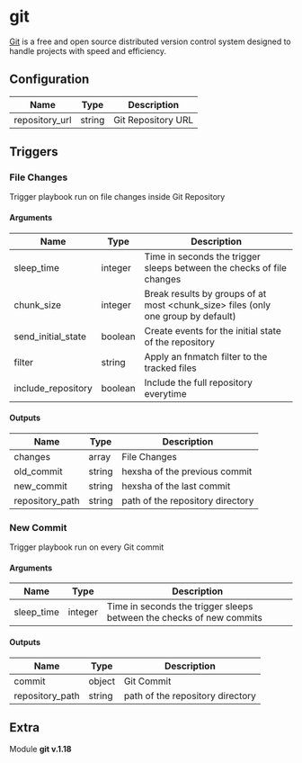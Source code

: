# git



[Git](https://git-scm.com/) is a free and open source distributed version control system designed to handle projects with speed and efficiency.

## Configuration



| Name      |  Type   |  Description  |
| --------- | ------- | --------------------------- |
| repository_url | string | Git Repository URL |





## Triggers

### File Changes

Trigger playbook run on file changes inside Git Repository



#### Arguments
| Name      |  Type   |  Description  |
| --------- | ------- | --------------------------- |
| sleep_time | integer | Time in seconds the trigger sleeps between the checks of file changes |
| chunk_size | integer | Break results by groups of at most <chunk_size> files (only one group by default) |
| send_initial_state | boolean | Create events for the initial state of the repository |
| filter | string | Apply an fnmatch filter to the tracked files |
| include_repository | boolean | Include the full repository everytime |






#### Outputs
| Name      |  Type   |  Description  |
| --------- | ------- | --------------------------- |
| changes | array | File Changes |
| old_commit | string | hexsha of the previous commit |
| new_commit | string | hexsha of the last commit |
| repository_path | string | path of the repository directory |







### New Commit

Trigger playbook run on every Git commit



#### Arguments
| Name      |  Type   |  Description  |
| --------- | ------- | --------------------------- |
| sleep_time | integer | Time in seconds the trigger sleeps between the checks of new commits |






#### Outputs
| Name      |  Type   |  Description  |
| --------- | ------- | --------------------------- |
| commit | object | Git Commit |
| repository_path | string | path of the repository directory |















## Extra

Module **git v.1.18**
